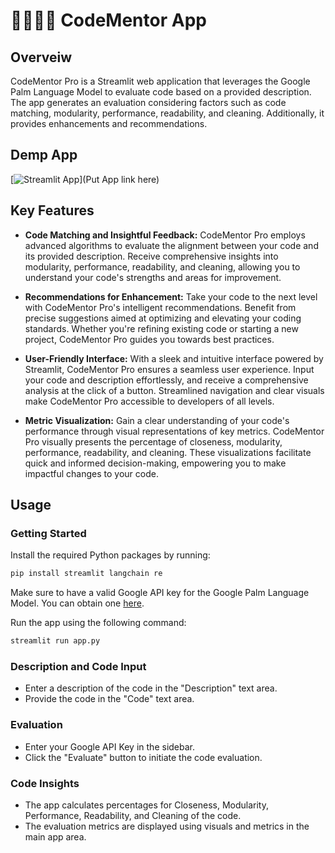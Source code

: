 # 🧑🏻‍💻🔗 CodeMentor App

## Overveiw

CodeMentor Pro is a Streamlit web application that leverages the Google Palm Language Model to evaluate code based on a provided description. The app generates an evaluation considering factors such as code matching, modularity, performance, readability, and cleaning. Additionally, it provides enhancements and recommendations.

## Demp App
[![Streamlit App](https://static.streamlit.io/badges/streamlit_badge_black_white.svg)](Put App link here)


## Key Features

- **Code Matching and Insightful Feedback:**
CodeMentor Pro employs advanced algorithms to evaluate the alignment between your code and its provided description. Receive comprehensive insights into modularity, performance, readability, and cleaning, allowing you to understand your code's strengths and areas for improvement.

- **Recommendations for Enhancement:**
Take your code to the next level with CodeMentor Pro's intelligent recommendations. Benefit from precise suggestions aimed at optimizing and elevating your coding standards. Whether you're refining existing code or starting a new project, CodeMentor Pro guides you towards best practices.

- **User-Friendly Interface:**
With a sleek and intuitive interface powered by Streamlit, CodeMentor Pro ensures a seamless user experience. Input your code and description effortlessly, and receive a comprehensive analysis at the click of a button. Streamlined navigation and clear visuals make CodeMentor Pro accessible to developers of all levels.

- **Metric Visualization:**
Gain a clear understanding of your code's performance through visual representations of key metrics. CodeMentor Pro visually presents the percentage of closeness, modularity, performance, readability, and cleaning. These visualizations facilitate quick and informed decision-making, empowering you to make impactful changes to your code.


## Usage
### Getting Started
Install the required Python packages by running:

``` bash
pip install streamlit langchain re
```
Make sure to have a valid Google API key for the Google Palm Language Model. You can obtain one [here](https://makersuite.google.com/app/apikey).

Run the app using the following command:

``` bash
streamlit run app.py
```

### Description and Code Input
- Enter a description of the code in the "Description" text area.
- Provide the code in the "Code" text area.

### Evaluation
- Enter your Google API Key in the sidebar.
- Click the "Evaluate" button to initiate the code evaluation.

### Code Insights
- The app calculates percentages for Closeness, Modularity, Performance, Readability, and Cleaning of the code.
- The evaluation metrics are displayed using visuals and metrics in the main app area.

